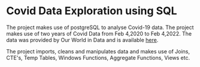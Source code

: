 # Covid Data Exploration using SQL

The project makes use of postgreSQL to analyse Covid-19 data. The project makes use of two years of Covid Data from Feb 4,2020 to Feb 4,2022.
The data was provided by Our World in Data and is available <a href="https://ourworldindata.org/covid-deaths" target="_blank" >here</a>.

The project imports, cleans and manipulates data and makes use of Joins, CTE's, Temp Tables, Windows Functions, Aggregate Functions, Views etc.
